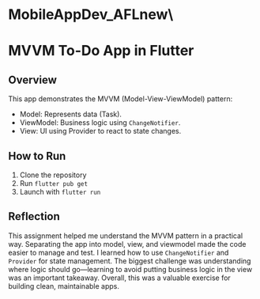 # MobileAppDev_AFLnew\

# MVVM To-Do App in Flutter

## Overview
This app demonstrates the MVVM (Model-View-ViewModel) pattern:
- Model: Represents data (Task).
- ViewModel: Business logic using `ChangeNotifier`.
- View: UI using Provider to react to state changes.

## How to Run
1. Clone the repository
2. Run `flutter pub get`
3. Launch with `flutter run`

## Reflection
This assignment helped me understand the MVVM pattern in a practical way. Separating the app into model, view, and viewmodel made the code easier to manage and test. I learned how to use `ChangeNotifier` and `Provider` for state management. The biggest challenge was understanding where logic should go—learning to avoid putting business logic in the view was an important takeaway. Overall, this was a valuable exercise for building clean, maintainable apps.
